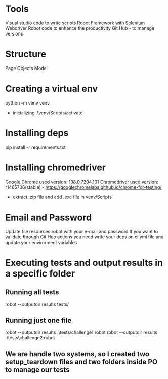 # Tools
Visual studio code to write scripts
Robot Framework with Selenium Webdriver
Robot code to enhance the productivity
Git Hub - to manage versions

# Structure
Page Objects Model

# Creating a virtual env
python -m venv venv
* inicializing
.\venv\Scripts\activate

# Installing deps
pip install -r requirements.txt

# Installing chromedriver
Google Chrome used version: 138.0.7204.101
Chromedriver used version: r1465706(stable) - https://googlechromelabs.github.io/chrome-for-testing/
* extract .zip file and add .exe file in venv/Scripts  

# Email and Password
Update file resources.robot with your e-mail and password
If you want to validate through Git Hub actions you need write your deps on ci.yml file and update your envirorment variables

# Executing tests and output results in a specific folder
## Running all tests
robot --outputdir results tests/
## Running just one file
robot --outputdir results .\tests\challenge1.robot
robot --outputdir results .\tests\challenge2.robot

## We are handle two systems, so I created two setup_teardown files and two folders inside PO to manage our tests
